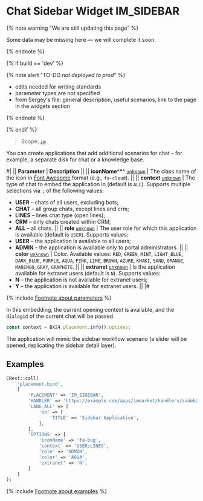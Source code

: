 # Chat Sidebar Widget IM_SIDEBAR

{% note warning "We are still updating this page" %}

Some data may be missing here — we will complete it soon.

{% endnote %}

{% if build == 'dev' %}

{% note alert "TO-DO _not deployed to prod_" %}

- edits needed for writing standards
- parameter types are not specified
- from Sergey's file: general description, useful scenarios, link to the page in the widgets section

{% endnote %}

{% endif %}

> Scope: [`im`](../../scopes/permissions.md)

You can create applications that add additional scenarios for chat – for example, a separate disk for chat or a knowledge base.

#|
|| **Parameter** | **Description** ||
|| **iconName^*^**
[`unknown`](../../data-types.md) | The class name of the icon in [Font Awesome](https://fontawesome.com/search) format (e.g., `fa-cloud`). ||
|| **context**
[`unknown`](../../data-types.md) | The type of chat to embed the application in (default is `ALL`). Supports multiple selections via `;` of the following values:
- **USER** – chats of all users, excluding bots;
- **CHAT** – all group chats, except lines and crm;
- **LINES** – lines chat type (open lines);
- **CRM** – only chats created within CRM;
- **ALL** – all chats.
 ||
|| **role**
[`unknown`](../../data-types.md) | The user role for which this application is available (default is `USER`). Supports values:
- **USER** – the application is available to all users;
- **ADMIN** – the application is available only to portal administrators.
 ||
|| **color**
[`unknown`](../../data-types.md) | Color. Available values: `RED`, `GREEN`, `MINT`, `LIGHT_BLUE`, `DARK_BLUE`, `PURPLE`, `AQUA`, `PINK`, `LIME`, `BROWN`, `AZURE`, `KHAKI`, `SAND`, `ORANGE`, `MARENGO`, `GRAY`, `GRAPHITE`. ||
|| **extranet**
[`unknown`](../../data-types.md) | Is the application available for extranet users (default is `N`). Supports values:
- **N** – the application is not available for extranet users;
- **Y** – the application is available for extranet users.
 ||
|#

{% include [Footnote about parameters](../../../_includes/required.md) %}

In this embedding, the current opening context is available, and the `dialogId` of the current chat will be passed.

```js
const context = BX24.placement.info().options;
```

The application will mimic the sidebar workflow scenario (a slider will be opened, replicating the sidebar detail layer).

## Examples

```php
CRest::call(
    'placement.bind',
    [
        'PLACEMENT' => 'IM_SIDEBAR',
        'HANDLER' => 'https://example.com/apps/immarket/handlers/sidebar.php',
        'LANG_ALL' => [
            'en' => [
                'TITLE' => 'Sidebar Application',
            ],
        ],
        'OPTIONS' => [
            'iconName' => 'fa-bug',
            'context' => 'USER;LINES',
            'role' => 'ADMIN',
            'color' => 'AQUA',
            'extranet' => 'N',
        ]
    ]
);
```

{% include [Footnote about examples](../../../_includes/examples.md) %}